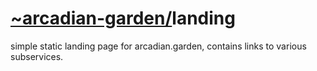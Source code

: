 <h1><b><a href="https://github.com/arcadian-garden">~arcadian-garden/</a></b>landing</h1>

simple static landing page for arcadian.garden, contains links to various subservices.